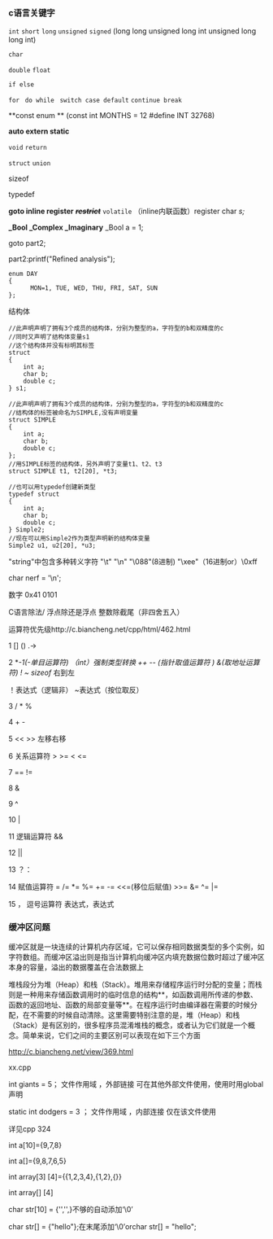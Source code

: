 ### c语言关键字

`int`   `short`   `long`   `unsigned`   `signed`    (long long  unsigned long int unsigned long long int)

`char`

`double`   `float`

`if else   ` 

`for `  `do while ` `switch case default`       `continue break`

**const    enum    **  (const int MONTHS = 12   #define INT 32768)

**auto  extern  static** 

`void`   `return` 

`struct`    `union`

sizeof

typedef

**goto  inline register**   ~~***restrict***~~     `volatile`                            （inline内联函数）register char *s;*

**_Bool       _Complex     _Imaginary**                                    _Bool a = 1;



goto part2;

part2:printf("Refined analysis");

```
enum DAY
{
      MON=1, TUE, WED, THU, FRI, SAT, SUN
};
```
结构体


```
//此声明声明了拥有3个成员的结构体，分别为整型的a，字符型的b和双精度的c
//同时又声明了结构体变量s1
//这个结构体并没有标明其标签
struct 
{
    int a;
    char b;
    double c;
} s1;

//此声明声明了拥有3个成员的结构体，分别为整型的a，字符型的b和双精度的c
//结构体的标签被命名为SIMPLE,没有声明变量
struct SIMPLE
{
    int a;
    char b;
    double c;
};
//用SIMPLE标签的结构体，另外声明了变量t1、t2、t3
struct SIMPLE t1, t2[20], *t3;

//也可以用typedef创建新类型
typedef struct
{
    int a;
    char b;
    double c; 
} Simple2;
//现在可以用Simple2作为类型声明新的结构体变量
Simple2 u1, u2[20], *u3;
```




"string"中包含多种转义字符 "\t"  "\n" "\088"(8进制) "\xee"（16进制or）\0xff

char nerf = '\n';

数字   0x41 0101

C语言除法/   浮点除还是浮点 整数除截尾（非四舍五入）



运算符优先级http://c.biancheng.net/cpp/html/462.html

1   [] () .->

2   **-1(-单目运算符)   （int）强制类型转换  ++ --  *(指针取值运算符 )   &(取地址运算符)  !  ~  sizeof**    右到左

！表达式（逻辑非）  ~表达式（按位取反）       

3     /    \*     %

4    + -

5      <<     >>             左移右移

6 关系运算符   >  >=  <   <=

7      ==     !=

8    & 

9     ^

10   |

11 逻辑运算符  &&

12  ||

13  ？：

14   赋值运算符        =  /= *= %= += -=       <<=(移位后赋值)  >>=   &=  ^= |=

15 ， 逗号运算符   表达式，表达式

### 缓冲区问题

缓冲区就是一块连续的计算机内存区域，它可以保存相同数据类型的多个实例，如字符数组。而缓冲区溢出则是指当计算机向缓冲区内填充数据位数时超过了缓冲区本身的容量，溢出的数据覆盖在合法数据上

堆栈段分为堆（Heap）和栈（Stack）。堆用来存储程序运行时分配的变量；而栈则是一种用来存储函数调用时的临时信息的结构**，如函数调用所传递的参数、函数的返回地址、函数的局部变量等**。在程序运行时由编译器在需要的时候分配，在不需要的时候自动清除。这里需要特别注意的是，堆（Heap）和栈（Stack）是有区别的，很多程序员混淆堆栈的概念，或者认为它们就是一个概念。简单来说，它们之间的主要区别可以表现在如下三个方面

http://c.biancheng.net/view/369.html

xx.cpp

int  giants = 5；             文件作用域 ，外部链接   可在其他外部文件使用，使用时用global声明

static  int dodgers = 3 ；      文件作用域 ，内部连接   仅在该文件使用

详见cpp 324



int a[10]={9,7,8}

int a[]={9,8,7,6,5}

int array[3] [4]={{1,2,3,4},{1,2},{}}

int array[] [4]

char str[10] = {'','',}不够的自动添加‘\0’

char str[] = {"hello"};在末尾添加‘\0’orchar str[] = "hello";